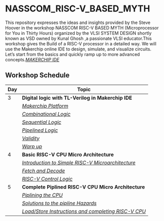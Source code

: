 # NASSCOM_RISC-V_BASED_MYTH
This repository expresses the ideas and insights provided by the Steve Hoover in the workshop NASSCOM RISC-V BASED MYTH (Microprocessor for You in Thirty Hours) organized by the VLSI SYSTEM DESIGN shortly known as VSD owned by Kunal Ghosh ,a passionate VLSI educator.This workshop gives the Build of a RISC-V processor in a detailed way.
We will use the Makerchip online IDE to design, simulate, and visualize circuits. Let’s start from the basics and quickly ramp up to more advanced concepts.[*MAKERCHIP IDE*](https://www.makerchip.com/)

## Workshop Schedule



| Day |                 Topic                   |
| --- | ---------------------------------------- |
| 3   | **Digital logic with TL-Verilog in Makerchip IDE** |  
|     | [*Makerchip Platform*]()    |
|     | [*Combinational Logic*]() |
|     | [*Sequential Logic*]() |
|     | [*Pipelined Logic*]() |
|     | [*Validity*]() |
|     | [*Warp up*]() |
| 4   | **Basic RISC-V CPU Micro Architecture**|
|     |[*Introduction to Simple RISC-V Microarchitecture*]()|
|     |[*Fetch and Decode*]() |
|     |[*RISC-V Control Logic*]() |
| 5   | **Complete Piplined RISC-V CPU Micro Architecture**|
|     | [*Piplining the CPU*]()|
|     | [*Solutions to the pipline Hazards*]()|
|     | [*Load/Store Instructions and completing RISC-V CPU*]()|
